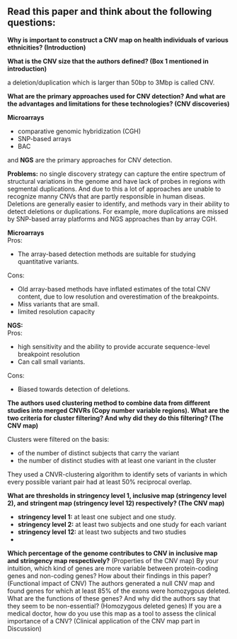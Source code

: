 ## Read this paper and think about the following questions:

**Why is important to construct a CNV map on health individuals of various ethnicities? (Introduction)**



**What is the CNV size that the authors defined? (Box 1 mentioned in introduction)**

a deletion/duplication which is larger than 50bp to 3Mbp is called CNV.  

**What are the primary approaches used for CNV detection? And what are the advantages and limitations for these technologies? (CNV discoveries)**

**Microarrays**
* comparative genomic hybridization (CGH)
*  SNP-based arrays
*  BAC

and **NGS** are the primary approaches for CNV detection.

**Problems:** no single discovery strategy can capture the entire spectrum of structural variations in the genome and have lack of probes in regions with segmental duplications. And due to this a lot of approaches are unable to recognize manny CNVs that are partly responsible in human diseas.  
Deletions are generally easier to identify, and methods vary in their ability to detect deletions or duplications. For example, more duplications are missed by SNP-based array platforms and NGS approaches than by array CGH.  

**Microarrays**  
Pros:  
- The array-based detection methods are suitable for studying quantitative variants.  

Cons:  
- Old array-based methods have inflated estimates of the total CNV content, due to low resolution and overestimation of the breakpoints.  
- Miss variants that are small.  
- limited resolution capacity


**NGS:**  
Pros:  
- high sensitivity and the ability to provide accurate sequence-level breakpoint resolution
- Can call small variants.  

Cons:  
- Biased towards detection of deletions.  

**The authors used clustering method to combine data from different studies into merged CNVRs (Copy number variable regions). What are the two criteria for cluster filtering? And why did they do this filtering? (The CNV map)**

Clusters were filtered on the basis:
- of the number of distinct subjects that carry the variant  
- the number of distinct studies with at least one variant in the cluster  
 
They used a CNVR-clustering algorithm to identify sets of variants in which every possible variant pair had at least 50% reciprocal overlap.

**What are thresholds in stringency level 1, inclusive map (stringency level 2), and stringent map (stringency level 12) respectively? (The CNV map)**

- **stringency level 1:** at least one subject and one study.  
- **stringency level 2:** at least two subjects and one study for each variant
- **stringency level 12:** at least two subjects and two studies  
- 
**Which percentage of the genome contributes to CNV in inclusive map and stringency map respectively?**
(Properties of the CNV map)
By your intuition, which kind of genes are more variable between protein-coding genes and non-coding genes? How about their findings in this paper? (Functional impact of CNV)
The authors generated a null CNV map and found genes for which at least 85% of the exons were homozygous deleted. What are the functions of these genes? And why did the authors say that they seem to be non-essential? (Homozygous deleted genes)
If you are a medical doctor, how do you use this map as a tool to assess the clinical importance of a CNV? (Clinical application of the CNV map part in Discussion)
